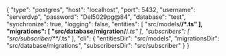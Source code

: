 {
   "type": "postgres",
   "host": "localhost",
   "port": 5432,
   "username": "serverdvp",
   "password": "Del5029pg@84",
   "database": "test",
   "synchronize": true,
   "logging": false,
   "entities": [
      "src/models/**/*.ts"
   ],
   "migrations": [
      "src/database/migration/**/*.ts"
   ],
   "subscribers": [
      "src/subscriber/**/*.ts"
   ],
   "cli": {
      "entitiesDir": "src/models",
      "migrationsDir": "src/database/migrations",
      "subscribersDir": "src/subscriber"
   }
}
